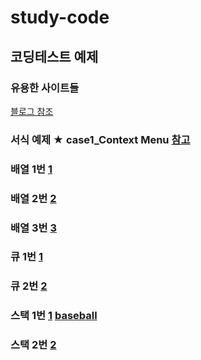 # study-code
## 코딩테스트 예제
### 유용한 사이트들
<a href='https://blog.naver.com/ggamjige8888/221775348063'>블로그 참조</a>
### 서식 예제 ★ case1_Context Menu <a href='#'>참고</a>
### 배열 1번 <a href='https://leetcode.com/problems/jump-game-ii/'>1</a>
### 배열 2번 <a href='https://leetcode.com/problems/trapping-rain-water/'>2</a>
### 배열 3번 <a href="https://leetcode.com/problems/pascals-triangle/description/">3</a>
### 큐 1번 <a href='https://leetcode.com/problems/open-the-lock/'>1</a>
### 큐 2번 <a href='https://leetcode.com/problems/perfect-squares/'>2</a>
### 스택 1번 <a href='https://leetcode.com/problems/baseball-game/description/'>1</a> <a href='https://github.com/hyo814/study-code/blob/main/coding/BaseBall.md'>baseball</a>
### 스택 2번 <a href='https://leetcode.com/problems/decode-string/'>2</a>
